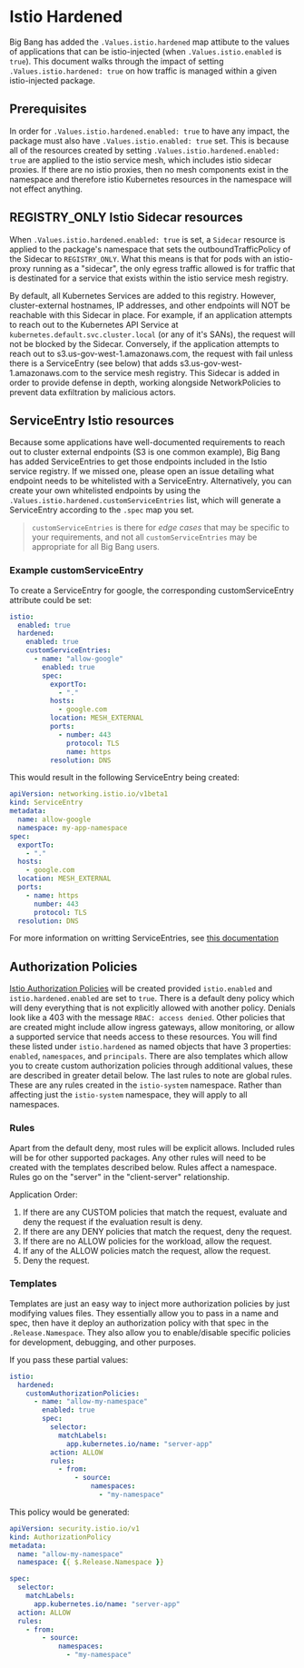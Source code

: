 # Istio Hardened
Big Bang has added the `.Values.istio.hardened` map attibute to the values of applications that can be istio-injected (when `.Values.istio.enabled` is `true`).  This document walks through the impact of setting `.Values.istio.hardened: true` on how traffic is managed within a given istio-injected package.

## Prerequisites
In order for `.Values.istio.hardened.enabled: true` to have any impact, the package must also have `.Values.istio.enabled: true` set.  This is because all of the resources created by setting `.Values.istio.hardened.enabled: true` are applied to the istio service mesh, which includes istio sidecar proxies.  If there are no istio proxies, then no mesh components exist in the namespace and therefore istio Kubernetes resources in the namespace will not effect anything.

## REGISTRY_ONLY Istio Sidecar resources
When `.Values.istio.hardened.enabled: true` is set, a `Sidecar` resource is applied to the package's namespace that sets the outboundTrafficPolicy of the Sidecar to `REGISTRY_ONLY`.  What this means is that for pods with an istio-proxy running as a "sidecar", the only egress traffic allowed is for traffic that is destinated for a service that exists within the istio service mesh registry.

By default, all Kubernetes Services are added to this registry.  However, cluster-external hostnames, IP addresses, and other endpoints will NOT be reachable with this Sidecar in place.  For example, if an application attempts to reach out to the Kubernetes API Service at `kubernetes.default.svc.cluster.local` (or any of it's SANs), the request will not be blocked by the Sidecar.  Conversely, if the application attempts to reach out to s3.us-gov-west-1.amazonaws.com, the request with fail unless there is a ServiceEntry (see below) that adds s3.us-gov-west-1.amazonaws.com to the service mesh registry. This Sidecar is added in order to provide defense in depth, working alongside NetworkPolicies to prevent data exfiltration by malicious actors.

## ServiceEntry Istio resources
Because some applications have well-documented requirements to reach out to cluster external endpoints (S3 is one common example), Big Bang has added ServiceEntries to get those endpoints included in the Istio service registry.  If we missed one, please open an issue detailing what endpoint needs to be whitelisted with a ServiceEntry.  Alternatively, you can create your own whitelisted endpoints by using the `.Values.istio.hardened.customServiceEntries` list, which will generate a ServiceEntry according to the `.spec` map you set.

> `customServiceEntries` is there for *edge cases* that may be specific to your requirements, and not all `customServiceEntries` may be appropriate for all Big Bang users.

### Example customServiceEntry
To create a ServiceEntry for google, the corresponding customServiceEntry attribute could be set:
```yaml
istio:
  enabled: true
  hardened:
    enabled: true
    customServiceEntries:
      - name: "allow-google"
        enabled: true
        spec:
          exportTo:
            - "."
          hosts:
            - google.com
          location: MESH_EXTERNAL
          ports:
            - number: 443
              protocol: TLS
              name: https
          resolution: DNS
```

This would result in the following ServiceEntry being created:
```yaml
apiVersion: networking.istio.io/v1beta1
kind: ServiceEntry
metadata:
  name: allow-google
  namespace: my-app-namespace
spec:
  exportTo:
    - "."
  hosts:
    - google.com
  location: MESH_EXTERNAL
  ports:
    - name: https
      number: 443
      protocol: TLS
  resolution: DNS
```

For more information on writting ServiceEntries, see [this documentation](https://istio.io/latest/docs/reference/config/networking/service-entry/)

## Authorization Policies
[Istio Authorization Policies](https://istio.io/latest/docs/reference/config/security/authorization-policy/#AuthorizationPolicy) will be created provided `istio.enabled` and `istio.hardened.enabled` are set to `true`. There is a default deny policy which will deny everything that is not explicitly allowed with another policy. Denials look like a 403 with the message `RBAC: access denied`. Other policies that are created might include allow ingress gateways, allow monitoring, or allow a supported service that needs access to these resources. You will find these listed under `istio.hardened` as named objects that have 3 properties: `enabled`, `namespaces`, and `principals`. There are also templates which allow you to create custom authorization policies through additional values, these are described in greater detail below. The last rules to note are global rules. These are any rules created in the `istio-system` namespace. Rather than affecting just the `istio-system` namespace, they will apply to all namespaces.

### Rules
Apart from the default deny, most rules will be explicit allows. Included rules will be for other supported packages. Any other rules will need to be created with the templates described below. Rules affect a namespace. Rules go on the "server" in the "client-server" relationship.

Application Order:
1. If there are any CUSTOM policies that match the request, evaluate and deny the request if the evaluation result is deny.
1. If there are any DENY policies that match the request, deny the request.
1. If there are no ALLOW policies for the workload, allow the request.
1. If any of the ALLOW policies match the request, allow the request.
1. Deny the request.

### Templates
Templates are just an easy way to inject more authorization policies by just modifying values files. They essentially allow you to pass in a name and spec, then have it deploy an authorization policy with that spec in the `.Release.Namespace`. They also allow you to enable/disable specific policies for development, debugging, and other purposes.

If you pass these partial values:
```yaml
istio:
  hardened:
    customAuthorizationPolicies:
      - name: "allow-my-namespace"
        enabled: true
        spec:
          selector:
            matchLabels:
              app.kubernetes.io/name: "server-app"
          action: ALLOW
          rules:
            - from:
                - source:
                    namespaces:
                      - "my-namespace"
```

This policy would be generated:
```yaml
apiVersion: security.istio.io/v1
kind: AuthorizationPolicy
metadata:
  name: "allow-my-namespace"
  namespace: {{ $.Release.Namespace }}

spec:
  selector:
    matchLabels:
      app.kubernetes.io/name: "server-app"
  action: ALLOW
  rules:
    - from:
        - source:
            namespaces:
              - "my-namespace"
```
